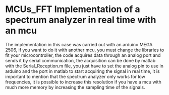 # MCUs_FFT  Implementation of a spectrum analyzer in real time with an mcu 

The implementation in this case was carried out with an arduino MEGA 2506, if you want to do it with another mcu, you must change the libraries to fit your microcontroller, the code acquires data through an analog port and sends it by serial communication, the acquisition can be done by matlab with the Serial_Reception.m file, you just have to set the analog pin to use in arduino and the port in matlab to start acquiring the signal in real time, it is important to mention that the spectrum analyzer only works for low frequencies, it is possible to increase this resolution if you have a mcu with much more memory by increasing the sampling time of the signals.
